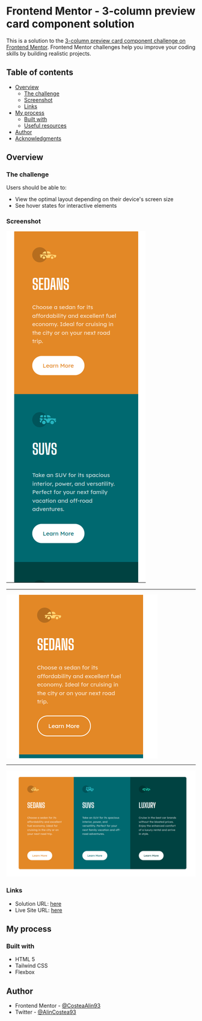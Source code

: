 # Frontend Mentor - 3-column preview card component solution

This is a solution to the [3-column preview card component challenge on Frontend Mentor](https://www.frontendmentor.io/challenges/3column-preview-card-component-pH92eAR2-). Frontend Mentor challenges help you improve your coding skills by building realistic projects.

## Table of contents

- [Overview](#overview)
  - [The challenge](#the-challenge)
  - [Screenshot](#screenshot)
  - [Links](#links)
- [My process](#my-process)
  - [Built with](#built-with)
  - [Useful resources](#useful-resources)
- [Author](#author)
- [Acknowledgments](#acknowledgments)

## Overview

### The challenge

Users should be able to:

- View the optimal layout depending on their device's screen size
- See hover states for interactive elements

### Screenshot

![mobile](images/mobile.png)

---

![mobile-active](images/mobile-active.png)

---

![desktop](images/desktop.png)

### Links

- Solution URL: [here](https://github.com/CosteaAlin93/Owner-avatar-front-end-mentor-newbie-3-column-preview-card-component)
- Live Site URL: [here](https://costeaalin93.github.io/front-end-mentor-newbie-3-column-preview-card-component/)

## My process

### Built with

- HTML 5
- Tailwind CSS
- Flexbox

## Author

- Frontend Mentor - [@CosteaAlin93](https://www.frontendmentor.io/profile/CosteaAlin93)
- Twitter - [@AlinCostea93](https://www.twitter.com/AlinCostea93)
